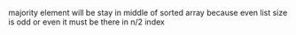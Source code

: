 majority element will be stay in middle of sorted array because even list size is odd or even it must be there in n/2 index
